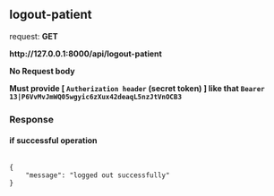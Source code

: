## logout-patient

request: <strong> GET </strong>

<strong>
   http://127.0.0.1:8000/api/logout-patient
</strong>

<strong> No Request body </strong>


<strong> Must provide [ <code>Autherization header</code> (secret token) ] like that <code>Bearer 13|P6VvMvJmWQ05wgyic6zXux42deaqL5nzJtVnOCB3</code> </strong>


### Response 
#### if successful operation
<pre>
<code>
{
    "message": "logged out successfully"
}
</code>
</pre>
